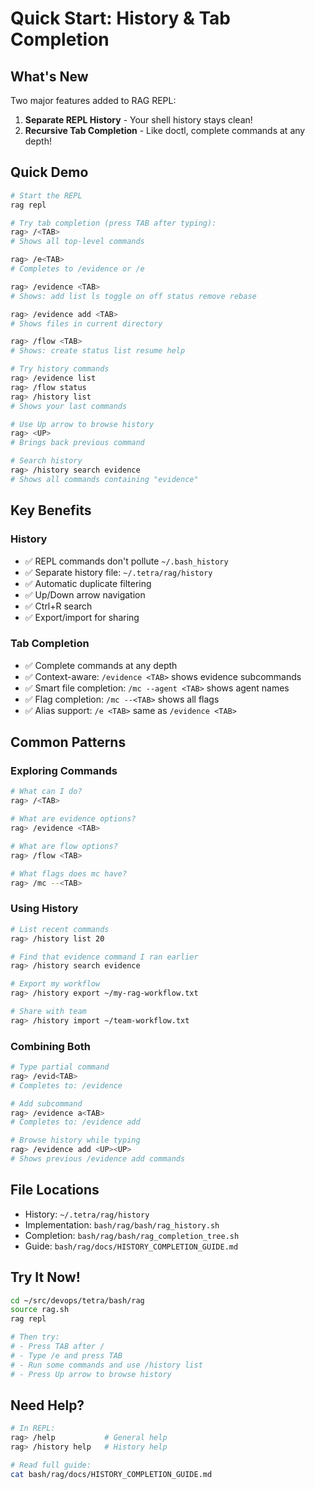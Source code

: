 # Quick Start: History & Tab Completion

## What's New

Two major features added to RAG REPL:

1. **Separate REPL History** - Your shell history stays clean!
2. **Recursive Tab Completion** - Like doctl, complete commands at any depth!

## Quick Demo

```bash
# Start the REPL
rag repl

# Try tab completion (press TAB after typing):
rag> /<TAB>
# Shows all top-level commands

rag> /e<TAB>
# Completes to /evidence or /e

rag> /evidence <TAB>
# Shows: add list ls toggle on off status remove rebase

rag> /evidence add <TAB>
# Shows files in current directory

rag> /flow <TAB>
# Shows: create status list resume help

# Try history commands
rag> /evidence list
rag> /flow status
rag> /history list
# Shows your last commands

# Use Up arrow to browse history
rag> <UP>
# Brings back previous command

# Search history
rag> /history search evidence
# Shows all commands containing "evidence"
```

## Key Benefits

### History
- ✅ REPL commands don't pollute `~/.bash_history`
- ✅ Separate history file: `~/.tetra/rag/history`
- ✅ Automatic duplicate filtering
- ✅ Up/Down arrow navigation
- ✅ Ctrl+R search
- ✅ Export/import for sharing

### Tab Completion
- ✅ Complete commands at any depth
- ✅ Context-aware: `/evidence <TAB>` shows evidence subcommands
- ✅ Smart file completion: `/mc --agent <TAB>` shows agent names
- ✅ Flag completion: `/mc --<TAB>` shows all flags
- ✅ Alias support: `/e <TAB>` same as `/evidence <TAB>`

## Common Patterns

### Exploring Commands
```bash
# What can I do?
rag> /<TAB>

# What are evidence options?
rag> /evidence <TAB>

# What are flow options?
rag> /flow <TAB>

# What flags does mc have?
rag> /mc --<TAB>
```

### Using History
```bash
# List recent commands
rag> /history list 20

# Find that evidence command I ran earlier
rag> /history search evidence

# Export my workflow
rag> /history export ~/my-rag-workflow.txt

# Share with team
rag> /history import ~/team-workflow.txt
```

### Combining Both
```bash
# Type partial command
rag> /evid<TAB>
# Completes to: /evidence

# Add subcommand
rag> /evidence a<TAB>
# Completes to: /evidence add

# Browse history while typing
rag> /evidence add <UP><UP>
# Shows previous /evidence add commands
```

## File Locations

- History: `~/.tetra/rag/history`
- Implementation: `bash/rag/bash/rag_history.sh`
- Completion: `bash/rag/bash/rag_completion_tree.sh`
- Guide: `bash/rag/docs/HISTORY_COMPLETION_GUIDE.md`

## Try It Now!

```bash
cd ~/src/devops/tetra/bash/rag
source rag.sh
rag repl

# Then try:
# - Press TAB after /
# - Type /e and press TAB
# - Run some commands and use /history list
# - Press Up arrow to browse history
```

## Need Help?

```bash
# In REPL:
rag> /help           # General help
rag> /history help   # History help

# Read full guide:
cat bash/rag/docs/HISTORY_COMPLETION_GUIDE.md
```
